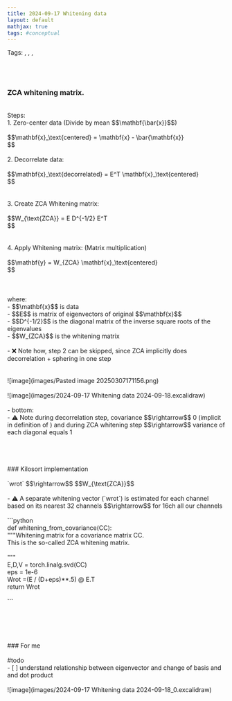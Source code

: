 ```yaml
---
title: 2024-09-17 Whitening data
layout: default 
mathjax: true
tags: #conceptual
---
```

Tags:  ,  ,  ,  <br>
<br>
<br><br>
### ZCA whitening matrix.<br>
<br>
Steps:<br>
1. Zero-center data (Divide by mean $$\mathbf{\bar{x}}$$)<br>
<br>
$$\mathbf{x}_\text{centered} = \mathbf{x} - \bar{\mathbf{x}}<br>
$$<br>
<br>
2. Decorrelate data:<br>
<br>
$$\mathbf{x}_\text{decorrelated} = E^T \mathbf{x}_\text{centered}<br>
$$<br>
<br>
<br>
3. Create ZCA Whitening matrix:<br>
<br>
$$W_{\text{ZCA}} = E D^{-1/2} E^T<br>
$$<br>
<br>
<br>
4. Apply Whitening matrix: (Matrix multiplication)<br>
<br>
$$\mathbf{y} = W_{ZCA} \mathbf{x}_\text{centered}<br>
$$<br>
<br>
<br>
<br>
where:<br>
- $$\mathbf{x}$$ is data<br>
- $$E$$ is matrix of eigenvectors of original $$\mathbf{x}$$<br>
- $$D^{-1/2}$$ is the diagonal matrix of the inverse square roots of the eigenvalues<br>
- $$W_{ZCA}$$ is the whitening matrix<br>
<br>
- ❌ Note how, step 2 can be skipped, since ZCA implicitly does decorrelation + sphering in one step<br>
<br>
<br>
![image](images/Pasted image 20250307171156.png)<br>
<br>
![image](images/2024-09-17 Whitening data 2024-09-18.excalidraw)<br>
<br>
- bottom:  <br>
- ⚠️ Note during decorrelation step, covariance $$\rightarrow$$ 0 (implicit in definition of  ) and during ZCA whitening step $$\rightarrow$$ variance of each diagonal equals 1<br>
<br>
<br>
<br><br>
### Kilosort implementation<br>
<br>
`wrot` $$\rightarrow$$ $$W_{\text{ZCA}}$$<br>
<br>
- ⚠️ A separate whitening vector (`wrot`) is estimated for each channel based on its nearest 32 channels $$\rightarrow$$ for 16ch all our channels<br>
<br>
```python<br>
def whitening_from_covariance(CC):<br>
    """Whitening matrix for a covariance matrix CC.<br>
    This is the so-called ZCA whitening matrix.<br>
<br>
    """<br>
    E,D,V =  torch.linalg.svd(CC)<br>
    eps = 1e-6<br>
    Wrot =(E / (D+eps)**.5) @ E.T<br>
    return Wrot<br>
<br>
```<br>
<br>
<br>
<br>
<br><br>
### For me<br>
<br>
#todo <br>
- [ ]   understand relationship between eigenvector and change of basis and and dot product<br>
<br>
![image](images/2024-09-17 Whitening data 2024-09-18_0.excalidraw)<br>
